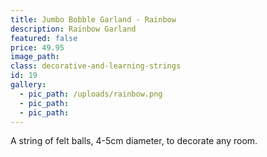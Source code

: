 ```yaml
---
title: Jumbo Bobble Garland - Rainbow
description: Rainbow Garland
featured: false
price: 49.95
image_path:
class: decorative-and-learning-strings
id: 19
gallery:
  - pic_path: /uploads/rainbow.png
  - pic_path:
  - pic_path:
---
```



A string of felt balls, 4-5cm diameter, to decorate any room.
